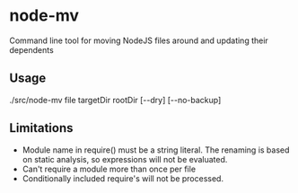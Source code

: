 node-mv
=======

Command line tool for moving NodeJS files around and updating their dependents

## Usage
./src/node-mv file targetDir rootDir [--dry] [--no-backup]


## Limitations
* Module name in require() must be a string literal. The renaming is based on static analysis, so expressions will not be evaluated.
* Can't require a module more than once per file
* Conditionally included require's will not be processed.
